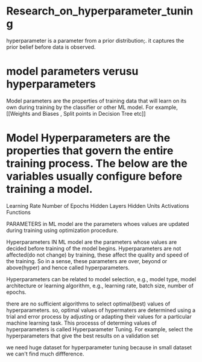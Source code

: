 # Research_on_hyperparameter_tuning
hyperparameter is a parameter from a prior distribution;. it captures the prior belief before data is observed.


# model parameters verusu hyperparameters

Model parameters are the properties of training data that will learn on its own during training by the classifier or other ML model. For example,
 [[Weights and Biases , Split points in Decision Tree etc]]
 
# Model Hyperparameters are the properties that govern the entire training process. The below are the variables usually configure before training a model.
Learning Rate
Number of Epochs
Hidden Layers
Hidden Units
Activations Functions

PARAMETERS in ML model are the parameters whoes values are updated during training using optimization procedure.

Hyperparameters IN ML model are the parameters whose values are decided before training of the model begins. Hyperparameters are not affected(do not change) by training, these affect the quality and speed of the training. So in a sense, these parameters are over, beyond or above(hyper) and hence called hyperparameters.

Hyperparameters can be related to model selection, e.g., model type, model architecture or learning algorithm, e.g., learning rate, batch size, number of epochs.

there are no sufficient algorithms to select optimal(best) values of hyperparameters. so, optimal values of hypermaters are determined using a trial and error process by adjusting or adapting their values for a particular machine learning task. This processs of determing values of hyperparameters is called Hyperparameter Tuning. For example, select the hyperparameters that give the best results on a validation set

we need huge dataset for hyperparameter tuning
because in small dataset we can't find much diffference.

